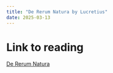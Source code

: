```yaml
---
title: "De Rerum Natura by Lucretius"
date: 2025-03-13
---
```

# Link to reading
[De Rerum Natura](https://github.com/IndecisiveArchive/skills-github-pages/blob/3d3e178f3d2e9e15aa2292e7e0c211b80e8ff563/Lucretius%2C%20De%20rerum%20natura.pdf)

